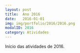 ```yaml
---
layout: post
title:  Ano 2016
date:   2016-01-01
img: img/portfolio/2016/2016.png
modalID: 2016
category: Atividades
---
```

Início das atividades de 2016.

